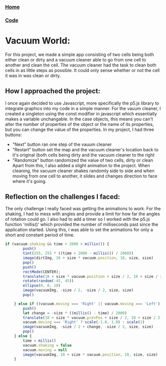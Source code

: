 ### [Home](index.html)
### [Code](https://mrprokoala.github.io/vacuum-world)

# Vacuum World: 
For this project, we made a simple app consisting of two cells being both either clean or dirty and a vacuum cleaner able to go from one 
cell to another and clean the cell. The vacuum cleaner had the task to clean both cells in as little steps as possible. It could only 
sense whether or not the cell it was in was clean or dirty.

## How I approached the project: 
I once again decided to use Javascript, more specifically the p5.js library to integrate graphics into my code in a simple manner. For the
vauum cleaner, I created a singleton using the const modifier in javascript which essentially makes a variable unchangable. In the case
objects, this means you can't alter the number of properties of the object or the name of its properties, but you can change the value of
the properties. In my project, I had three buttons:
*   "Next" button ran one step of the vauum cleaner
*   "Restart" button set the map and the vacuum cleaner's location back to it's original (both cells being dirty and the vacuum cleaner to
the right
*   "Randomize" button randomized the value of two cells, dirty or clean
Apart from this, I also added a slight animation to the project. When cleaning, the vacuum cleaner shakes randomly side to side and when
moving from one cell to another, it slides and changes direction to face where it's going.

## Reflection on the challenges I faced: 
The only challenge I really faced was getting the animations to work. For the shaking, I had to mess with angles and provide a limit for
how far the angles of rotation could go. I also had to add a timer so I worked with the p5.js function 'millis()' which provided the number
of milliseconds past since the application started. Using this, I was able to set the animations for only a short and constant period of
time.
```js
if (vacuum.shaking && time + 2000 > millis()) {
        push()
        tint(255, 255 * ((time + 2000 - millis()) / 2000))
        image(dirtImg, 10 + size * vacuum.position, 10, size, size)
        pop()
        push()
        rectMode(CENTER);
        translate(10 + size * vacuum.position + size / 2, 10 + size / 2)
        rotate(random(-45, 45))
        ellipse(0, 0, 10)
        image(vacuumImg, -size / 2, -size / 2, size, size)
        pop()

    } else if ((vacuum.moving === 'Right' || vacuum.moving === 'Left') && time + 2000 > millis()) {
        push()
        let change = -size * ((millis() - time) / 2000)
        translate(10 + size * vacuum.prevPos + size / 2, 10 + size / 2)
        vacuum.moving === 'Right' ? scale(-1.0, 1.0) : scale(1)
        image(vacuumImg, -size / 2 + change, -size / 2, size, size)
        pop()
    } else {
        time = millis()
        vacuum.shaking = false
        vacuum.moving = null
        image(vacuumImg, 10 + size * vacuum.position, 10, size, size)
    }
```

